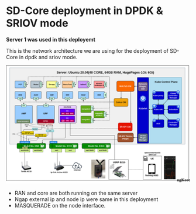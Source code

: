 # SD-Core deployment in DPDK & SRIOV mode
**Server 1 was used in this deployemt**

This is the network architecture we are using for the deployment of SD-Core in dpdk and sriov mode.

![dpdk](./images/SDCore-sriov%2Bdpdk.png)

* RAN and core are both running on the same server 
* Ngap external ip and node ip were same in this deployment
* MASQUERADE on the node interface.